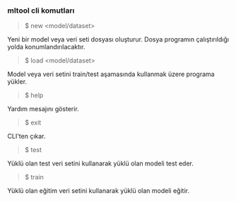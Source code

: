 ### mltool cli komutları
> $ new <model/dataset> 

Yeni bir model veya veri seti dosyası oluşturur. Dosya programın çalıştırıldığı yolda konumlandırılacaktır.

> $ load <model/dataset> <file>

Model veya veri setini train/test aşamasında kullanmak üzere programa yükler.

> $ help

Yardım mesajını gösterir.

> $ exit

CLI'ten çıkar.

> $ test

Yüklü olan test veri setini kullanarak yüklü olan modeli test eder.

> $ train

Yüklü olan eğitim veri setini kullanarak yüklü olan modeli eğitir.
